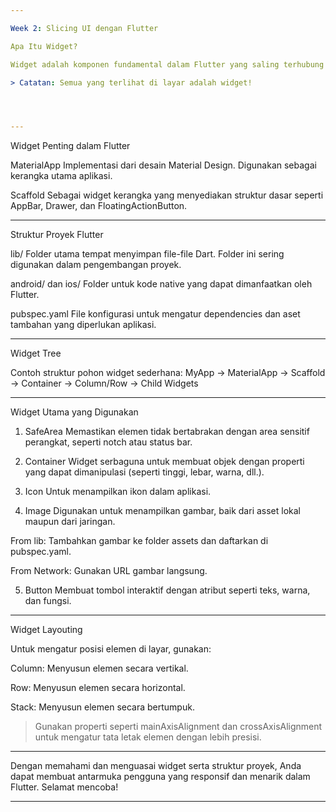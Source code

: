 ```yaml
---

Week 2: Slicing UI dengan Flutter

Apa Itu Widget?

Widget adalah komponen fundamental dalam Flutter yang saling terhubung untuk membentuk antarmuka pengguna (UI). Dengan menggunakan konsep widget tree (parent-child), kita dapat menyusun berbagai elemen untuk menciptakan desain yang interaktif dan responsif.

> Catatan: Semua yang terlihat di layar adalah widget!




---
```


Widget Penting dalam Flutter

MaterialApp
Implementasi dari desain Material Design. Digunakan sebagai kerangka utama aplikasi.

Scaffold
Sebagai widget kerangka yang menyediakan struktur dasar seperti AppBar, Drawer, dan FloatingActionButton.

---

Struktur Proyek Flutter

lib/
Folder utama tempat menyimpan file-file Dart. Folder ini sering digunakan dalam pengembangan proyek.

android/ dan ios/
Folder untuk kode native yang dapat dimanfaatkan oleh Flutter.

pubspec.yaml
File konfigurasi untuk mengatur dependencies dan aset tambahan yang diperlukan aplikasi.

---

Widget Tree

Contoh struktur pohon widget sederhana:
MyApp -> MaterialApp -> Scaffold -> Container -> Column/Row -> Child Widgets

---

Widget Utama yang Digunakan

1. SafeArea
   Memastikan elemen tidak bertabrakan dengan area sensitif perangkat, seperti notch atau status bar.

2. Container
   Widget serbaguna untuk membuat objek dengan properti yang dapat dimanipulasi (seperti tinggi, lebar, warna, dll.).

3. Icon
   Untuk menampilkan ikon dalam aplikasi.

4. Image
   Digunakan untuk menampilkan gambar, baik dari asset lokal maupun dari jaringan.

From lib: Tambahkan gambar ke folder assets dan daftarkan di pubspec.yaml.

From Network: Gunakan URL gambar langsung.

5. Button
   Membuat tombol interaktif dengan atribut seperti teks, warna, dan fungsi.

---

Widget Layouting

Untuk mengatur posisi elemen di layar, gunakan:

Column: Menyusun elemen secara vertikal.

Row: Menyusun elemen secara horizontal.

Stack: Menyusun elemen secara bertumpuk.

> Gunakan properti seperti mainAxisAlignment dan crossAxisAlignment untuk mengatur tata letak elemen dengan lebih presisi.

---

Dengan memahami dan menguasai widget serta struktur proyek, Anda dapat membuat antarmuka pengguna yang responsif dan menarik dalam Flutter. Selamat mencoba!

---
